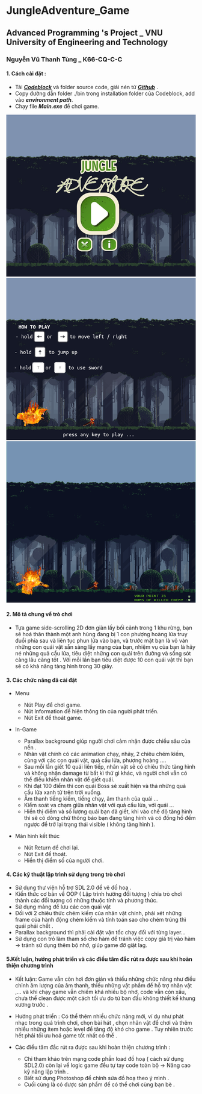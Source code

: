 # JungleAdventure_Game 
## Advanced Programming 's Project _ VNU University of Engineering and Technology 
### Nguyễn Vũ Thanh Tùng  _ K66-CQ-C-C 
####    1. Cách cài đặt : 
- Tải ***[Codeblock](https://www.codeblocks.org/downloads/)*** và folder source code, giải nén từ ***[Github](https://github.com/thanhtung0512/JungleAdventure_Game)*** . 
- Copy đường dẫn folder ./bin trong installation folder của Codeblock, add vào ***environment path***.
- Chạy file ***Main.exe*** để chơi game.


![GameMenu](img\mainmenu\o_menu_exit_button.jpg) 
![Splash](img\bg\waitKey.jpg "Splash")
![SampleIngame](img\bg\sample.png "SampleIngame") 
 

#### 2. Mô tả chung về trò chơi 
- Tựa game side-scrolling 2D đơn giản lấy bối cảnh trong 1 khu rừng, bạn sẽ hoá thân thành một anh hùng đang bị 1 con phượng hoàng lửa truy đuổi phía sau và liên tục phun lửa vào bạn, và trước mặt bạn là vô vàn những con quái vật sẵn sàng lấy mạng của bạn, nhiệm vụ của bạn là hãy né những quả cầu lửa, tiêu diệt những con quái trên đường và sống sót càng lâu càng tốt . Với mỗi lần bạn tiêu diệt được 10 con quái vật thì bạn sẽ có khả năng tàng hình trong 30 giây. 

#### 3. Các chức năng đã cài đặt 
- Menu 
    - Nút Play để chơi game. 
    - Nút Information để hiện thông tin của người phát triển.
    - Nút Exit để thoát game.
- In-Game
    - Parallax background giúp người chơi cảm nhận được chiều sâu của nền . 
    - Nhân vật chính có các animation chạy, nhảy, 2 chiêu chém kiếm, cùng với các con quái vật, quả cầu lửa, phượng hoàng .... 
    - Sau mỗi lần giết 10 quái liên tiếp, nhân vật sẽ có chiêu thức tàng hình và không nhận damage từ bất kì thứ gì khác, và người chơi vẫn có thể điều khiển nhân vật để giết quái.
    - Khi đạt 100 điểm thì con quái Boss sẽ xuất hiện và thả những quả cầu lửa xanh từ trên trời xuống. 
    - Âm thanh tiếng kiếm, tiếng chạy, âm thanh của quái ...
    - Kiểm soát va chạm giữa nhân vật với quả cầu lửa, với quái ... 
    - Hiển thị điểm và số lượng quái bạn đã giết, khi vào chế độ tàng hình thì sẽ có dòng chữ thông báo bạn đang tàng hình và có đồng hồ đếm ngược để trở lại trạng thái visible ( không tàng hình ).
    
- Màn hình kết thúc 
    - Nút Return để chơi lại.
    - Nút Exit để thoát. 
    - Hiển thị điểm số của người chơi. 
    
    
#### 4. Các kỹ thuật lập trình sử dụng trong trò chơi 
- Sử dụng thư viện hỗ trợ SDL 2.0 để vẽ đồ hoạ . 
- Kiến thức cơ  bản về OOP ( Lập trình hướng đối tượng ) chia trò chơi thành các đối tượng có những thuộc tính và phương thức.
- Sử dụng mảng để lưu các con quái vật
- Đối với 2 chiêu thức chém kiếm của nhân vật chính, phải xét những frame của hành động chém kiếm và tính toán sao cho chém trúng thì quái phải chết . 
- Parallax background thì phải cài đặt vận tốc chạy đối với từng layer... 
- Sử dụng con trỏ làm tham số cho hàm để tránh việc copy giá trị vào hàm -> tránh sử dụng thêm bộ nhớ, giúp game đỡ giật lag.

#### 5.Kết luận, hướng phát triển và các điều tâm đắc rút ra được sau khi hoàn thiện chương trình 
- Kết luận: Game vẫn còn hơi đơn giản và thiếu những chức năng như điều chỉnh âm lượng của âm thanh, thiếu những vật phẩm để hỗ trợ nhân vật ,... và khi chạy game vẫn chiếm khá nhiều bộ nhớ, code vẫn còn xấu, chưa thể clean được một cách tối ưu do từ ban đầu không thiết kế khung xương trước . 

- Hướng phát triển : Có thể thêm nhiều chức năng mới, ví dụ như phát nhạc trong quá trình chơi, chọn bài hát , chọn nhân vật để chơi và thêm nhiều những item hoặc level để tăng độ khó cho game . Tuy nhiên trước hết phải tối ưu hoá game tốt nhất có thể . 

- Các điều tâm đắc rút ra được sau khi hoàn thiện chương trình :
    - Chỉ tham khảo trên mạng code phần load đồ hoạ ( cách sử dụng SDL2.0) còn lại về logic game đều tự tay code toàn bộ -> Nâng cao kỹ năng lập trình .
    - Biết sử dụng Photoshop để chỉnh sửa đồ hoạ theo ý mình .
    - Cuối cùng là có được sản phẩm để có thể chơi cùng bạn bè . 




